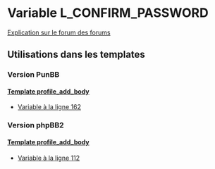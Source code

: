 # Variable L_CONFIRM_PASSWORD
[Explication sur le forum des forums](http://forum.forumactif.com/t294113-listing-des-variables#L_CONFIRM_PASSWORD)
## Utilisations dans les templates
### Version PunBB
#### [Template profile_add_body](punbb/profile_add_body.md)
* [Variable à la ligne 162](../punbb/profile_add_body.tpl#L162)
### Version phpBB2
#### [Template profile_add_body](subsilver/profile_add_body.md)
* [Variable à la ligne 112](../subsilver/profile_add_body.tpl#L112)